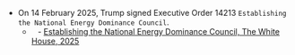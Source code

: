 - On 14 February 2025, Trump signed Executive Order 14213 `Establishing the National Energy Dominance Council`.
	- ` ` - [Establishing the National Energy Dominance Council, The White House, 2025](https://www.whitehouse.gov/presidential-actions/2025/02/establishing-the-national-energy-dominance-council/)